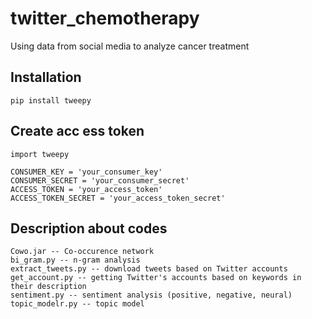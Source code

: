 # twitter_chemotherapy
Using data from social media to analyze cancer treatment
## Installation
```
pip install tweepy
```
## Create acc ess token
```
import tweepy

CONSUMER_KEY = 'your_consumer_key'
CONSUMER_SECRET = 'your_consumer_secret'
ACCESS_TOKEN = 'your_access_token'
ACCESS_TOKEN_SECRET = 'your_access_token_secret'
```

## Description about codes
```
Cowo.jar -- Co-occurence network
bi_gram.py -- n-gram analysis
extract_tweets.py -- download tweets based on Twitter accounts
get_account.py -- getting Twitter's accounts based on keywords in their description
sentiment.py -- sentiment analysis (positive, negative, neural)
topic_modelr.py -- topic model 
```

